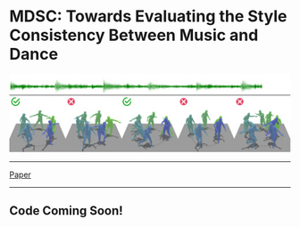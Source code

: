 # MDSC: Towards Evaluating the Style Consistency Between Music and Dance

![plot](./assets/teaser.png)

---
[Paper](https://arxiv.org/pdf/2309.01340.pdf)

---
## Code Coming Soon!
